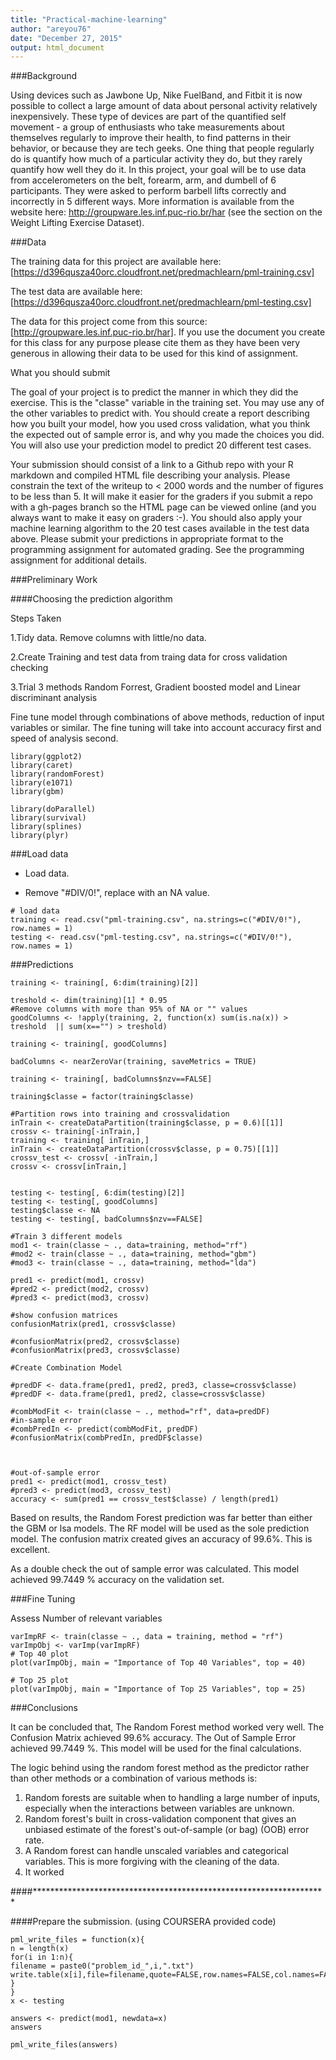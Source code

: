 ```yaml
---
title: "Practical-machine-learning"
author: "areyou76"
date: "December 27, 2015"
output: html_document
---
```




###Background

Using devices such as Jawbone Up, Nike FuelBand, and Fitbit it is now possible to collect a large amount of data about personal activity relatively inexpensively. These type of devices are part of the quantified self movement - a group of enthusiasts who take measurements about themselves regularly to improve their health, to find patterns in their behavior, or because they are tech geeks. One thing that people regularly do is quantify how much of a particular activity they do, but they rarely quantify how well they do it. In this project, your goal will be to use data from accelerometers on the belt, forearm, arm, and dumbell of 6 participants. They were asked to perform barbell lifts correctly and incorrectly in 5 different ways. More information is available from the website here: http://groupware.les.inf.puc-rio.br/har (see the section on the Weight Lifting Exercise Dataset).

###Data

The training data for this project are available here: [https://d396qusza40orc.cloudfront.net/predmachlearn/pml-training.csv]

The test data are available here: [https://d396qusza40orc.cloudfront.net/predmachlearn/pml-testing.csv]

The data for this project come from this source: [http://groupware.les.inf.puc-rio.br/har]. If you use the document you create for this class for any purpose please cite them as they have been very generous in allowing their data to be used for this kind of assignment.

What you should submit

The goal of your project is to predict the manner in which they did the exercise. This is the "classe" variable in the training set. You may use any of the other variables to predict with. You should create a report describing how you built your model, how you used cross validation, what you think the expected out of sample error is, and why you made the choices you did. You will also use your prediction model to predict 20 different test cases.

Your submission should consist of a link to a Github repo with your R markdown and compiled HTML file describing your analysis. Please constrain the text of the writeup to < 2000 words and the number of figures to be less than 5. It will make it easier for the graders if you submit a repo with a gh-pages branch so the HTML page can be viewed online (and you always want to make it easy on graders :-).
You should also apply your machine learning algorithm to the 20 test cases available in the test data above. Please submit your predictions in appropriate format to the programming assignment for automated grading. See the programming assignment for additional details.

###Preliminary Work

####Choosing the prediction algorithm

Steps Taken

1.Tidy data. Remove columns with little/no data.

2.Create Training and test data from traing data for cross validation checking

3.Trial 3 methods Random Forrest, Gradient boosted model and Linear discriminant analysis

Fine tune model through combinations of above methods, reduction of input variables or similar. The fine tuning will take into account accuracy first and speed of analysis second.


```{r, message=FALSE, warning=FALSE }
library(ggplot2)
library(caret)
library(randomForest)
library(e1071)
library(gbm)
```

```{r, message=FALSE, warning=FALSE}
library(doParallel)
library(survival)
library(splines)
library(plyr)
```


###Load data

* Load data.

* Remove "#DIV/0!", replace with an NA value.


```{r}
# load data
training <- read.csv("pml-training.csv", na.strings=c("#DIV/0!"), row.names = 1)
testing <- read.csv("pml-testing.csv", na.strings=c("#DIV/0!"), row.names = 1)
```


###Predictions


```{r}
training <- training[, 6:dim(training)[2]]

treshold <- dim(training)[1] * 0.95
#Remove columns with more than 95% of NA or "" values
goodColumns <- !apply(training, 2, function(x) sum(is.na(x)) > treshold  || sum(x=="") > treshold)

training <- training[, goodColumns]

badColumns <- nearZeroVar(training, saveMetrics = TRUE)

training <- training[, badColumns$nzv==FALSE]

training$classe = factor(training$classe)

#Partition rows into training and crossvalidation
inTrain <- createDataPartition(training$classe, p = 0.6)[[1]]
crossv <- training[-inTrain,]
training <- training[ inTrain,]
inTrain <- createDataPartition(crossv$classe, p = 0.75)[[1]]
crossv_test <- crossv[ -inTrain,]
crossv <- crossv[inTrain,]


testing <- testing[, 6:dim(testing)[2]]
testing <- testing[, goodColumns]
testing$classe <- NA
testing <- testing[, badColumns$nzv==FALSE]
```


```{r}
#Train 3 different models
mod1 <- train(classe ~ ., data=training, method="rf")
#mod2 <- train(classe ~ ., data=training, method="gbm")
#mod3 <- train(classe ~ ., data=training, method="lda")

pred1 <- predict(mod1, crossv)
#pred2 <- predict(mod2, crossv)
#pred3 <- predict(mod3, crossv)
```


```{r}
#show confusion matrices
confusionMatrix(pred1, crossv$classe)
```


```{r}
#confusionMatrix(pred2, crossv$classe)
#confusionMatrix(pred3, crossv$classe)

#Create Combination Model

#predDF <- data.frame(pred1, pred2, pred3, classe=crossv$classe)
#predDF <- data.frame(pred1, pred2, classe=crossv$classe)

#combModFit <- train(classe ~ ., method="rf", data=predDF)
#in-sample error
#combPredIn <- predict(combModFit, predDF)
#confusionMatrix(combPredIn, predDF$classe)



#out-of-sample error
pred1 <- predict(mod1, crossv_test)
#pred3 <- predict(mod3, crossv_test)
accuracy <- sum(pred1 == crossv_test$classe) / length(pred1)
```

Based on results, the Random Forest prediction was far better than either the GBM or lsa models. The RF model will be used as the sole prediction model. The confusion matrix created gives an accuracy of 99.6%. This is excellent.

As a double check the out of sample error was calculated. This model achieved 99.7449 % accuracy on the validation set.

###Fine Tuning

Assess Number of relevant variables


```{r}
varImpRF <- train(classe ~ ., data = training, method = "rf")
varImpObj <- varImp(varImpRF)
# Top 40 plot
plot(varImpObj, main = "Importance of Top 40 Variables", top = 40)
```


```{r}
# Top 25 plot
plot(varImpObj, main = "Importance of Top 25 Variables", top = 25)
```


###Conclusions

It can be concluded that, The Random Forest method worked very well. The Confusion Matrix achieved 99.6% accuracy. The Out of Sample Error achieved 99.7449 %. This model will be used for the final calculations.

The logic behind using the random forest method as the predictor rather than other methods or a combination of various methods is:

1. Random forests are suitable when to handling a large number of inputs, especially when the interactions between variables are unknown.
2. Random forest's built in cross-validation component that gives an unbiased estimate of the forest's out-of-sample (or bag) (OOB) error rate.
3. A Random forest can handle unscaled variables and categorical variables. This is more forgiving with the cleaning of the data.
4. It worked


####*******************************************************************


####Prepare the submission. (using COURSERA provided code)

```{r}
pml_write_files = function(x){
n = length(x)
for(i in 1:n){
filename = paste0("problem_id_",i,".txt")
write.table(x[i],file=filename,quote=FALSE,row.names=FALSE,col.names=FALSE)
}
}
x <- testing

answers <- predict(mod1, newdata=x)
answers
```


```{r}
pml_write_files(answers)
```






